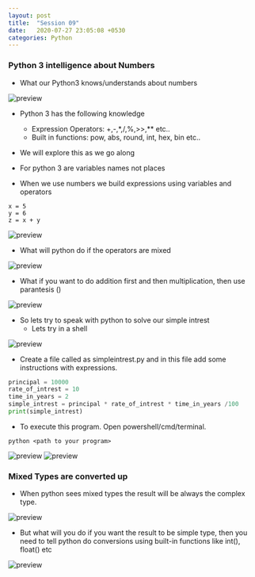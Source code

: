 ```yaml
---
layout: post
title:  "Session 09"
date:   2020-07-27 23:05:08 +0530
categories: Python
---
```

### Python 3 intelligence about Numbers
* What our Python3 knows/understands about numbers

![preview](../../../../assets/python19.png)

* Python 3 has the following knowledge
  * Expression Operators: +,-,*,/,%,>>,** etc..
  * Built in functions: pow, abs, round, int, hex, bin etc..

* We will explore this as we go along
* For python 3 are variables names not places
* When we use numbers we build expressions using variables and operators
```
x = 5
y = 6
z = x + y
```
![preview](../../../../assets/python20.png)

* What will python do if the operators are mixed

![preview](../../../../assets/python21.png)

* What if you want to do addition first and then multiplication, then use parantesis ()

![preview](../../../../assets/python22.png)

* So lets try to speak with python to solve our simple intrest
  * Lets try in a shell

![preview](../../../../assets/python23.png)

  * Create a file called as simpleintrest.py and in this file add some instructions with expressions.
```python
principal = 10000
rate_of_intrest = 10
time_in_years = 2
simple_intrest = principal * rate_of_intrest * time_in_years /100
print(simple_intrest)
```
* To execute this program. Open powershell/cmd/terminal.
```
python <path to your program>
```
![preview](../../../../assets/python24.png)
![preview](../../../../assets/python25.png)

### Mixed Types are converted up
* When python sees mixed types the result will be always the complex type.

![preview](../../../../assets/python26.png)

* But what will you do if you want the result to be simple type, then you need to tell python do conversions using built-in functions like int(), float() etc

![preview](../../../../assets/python27.png)